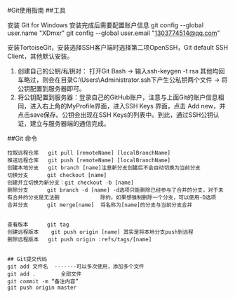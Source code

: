 #Git使用指南
##工具

安装 Git for Windows 安装完成后需要配置账户信息
		git config --global user.name "XDmxr"
        git config --global user.email "1303774514@qq.com"
        
安装TortoiseGit，安装选择SSH客户端时选择第二项OpenSSH，Git default SSH Client，其他默认安装。
1. 创建自己的公钥/私钥对： 打开Git Bash -> 输入ssh-keygen -t rsa 其他均回车略过，则会在目录C:\Users\Administrator\.ssh下产生公私钥两个文件 -> 将公钥配置到服务器即可。
2. 将公钥配置到服务器：登录自己的GitHub账户，注意与上面Git的账户信息相同，进入右上角的MyProfile界面，进入SSH Keys 界面，点击 Add new，并点击save保存。公钥会出现在SSH Keys的列表中。到此，通过SSH公钥认证，建立与服务器端的通信完成。

##Git 命令
```      
拉取远程仓库   git pull [remoteName] [localBranchName] 
推送远程仓库   git push [remoteName] [localBranchName]
创建本地分支   git branch [name]注意新分支创建后不会自动切换为当前分支
切换分支      git checkout [name]
创建并立切换为新分支：git checkout -b [name]
删除分支      git branch -d [name] -d选项只能删除已经参与了合并的分支，对于未有合并的分支是无法删				除的。如果想强制删除一个分支，可以使用-D选项
合并分支      git merge[name]  将名称为[name]的分支与当前分支合并


查看版本      git tag
创建远程版本    git push origin [name] 其实是将本地分支push到远程
删除远程版本   git push origin :refs/tags/[name]


## Git提交代码
git add 文件名  -------可以多次使用，添加多个文件
git add .        全部文件
git commit -m “备注内容”
git push origin master


